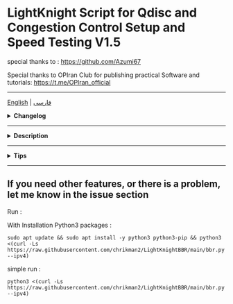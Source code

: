 # LightKnight Script for Qdisc and Congestion Control Setup and Speed Testing V1.5
special thanks to : 
https://github.com/Azumi67

Special thanks to OPIran Club for publishing practical Software and tutorials:
https://t.me/OPIran_official

----------------------------------------------------------------
[English](/README.md)   |   [فارسی](/README.per.md)

<div align="left">
  <details>
    <summary><strong>Changelog</strong></summary>
    
**V 1.5 :**

- Appearance changes - outgoing messages
- Adding some optimization parameters to reduce network load without reducing standard security, suitable for a wide range of applications
- Improving the script and improving the performance of optimizers
- Ookla Speedtest optimization

**V 1.4 :**

- **New :**
- New Tcp Congestion Control : Hybla and Cubic
- Status option: displays the current Qdisk and Congestion Control algorithm of the operating system. (For the correct display, it is necessary to reboot the system after every change and configuration and check again)
- **Changed items :**
- Menu categories have changed :
- Option CakePlus > BBR Base > BBR + Cake
- Each of the Congestion Controls will have the possibility of activation with three types of Qdisk : FQ_CODE, FQ, CAKE.
- Appearance changes
- Improved performance

**V 1.3:**

- Optimization in the configuration of algorithms
- Algorithms will be applied only in the main interfaces to avoid further processing and reverse optimization.
- Optimization: fixing the detection problem and... in some operating systems.
- The performance of the recovery option was optimized. Be sure to restore and then reboot before applying the new settings.

**V 1.2:**
- Cake algorithm was added as an advanced Qos algorithm in combination with BBR:

**Cake will be used as a professional Qos algorithm in the queuing layer (Qdisc) and it will manage traffic queuing in the best possible way and minimize jitter and delay.
And BBR will be used in the congestion control layer as Tcp Congestion Control and provides the most optimal data transmission speed without causing congestion in TCP traffic.**
- In both installation modes, the original file is backed up.
- Improvements in the option to restore settings.
- Improvements in ecn applications
- Improvements in applying the algorithm
- Qos-qdisk algorithm will be applied on different interfaces, such as when the IP6 interface is separate.
- Improvements in installing packages
- Improvements in running speed test and...

**V 1.1 :**
- Optimized
- Checking the compatibility of the operating system and the kernel
- Making changes for modern distributions and alternative methods for older systems in Python
- Check and install required packages
- ECN (Explicit Congestion Notification) activation
- The queuing algorithm (fq or fq_codel) for the network interface and qdisk in the operating system and network cards that do not support or are not completely set due to reasons such as the old network card, etc. will be set by automatic checking by the script = **More optimization**
Also, the feedback messages have been improved so that users are better informed about the status of the execution of the steps.
  </details>
</div>

------------------------------------------------------------------------------------------

<div align="left">
  <details>
    <summary><strong>Description</strong></summary>


**A project to configure BBR , HYBLA , CUBIC with three algorithms FQ , FQ_CODEL , CAKE and Run SpeedTest**

**BBR,HYBLA,CUBIC:**
- Full configuration
- Backup and restore applied settings

**Speed ​​test:**

- 2 Method For Bench.sh speedtest

- Speedtest Between 2 server With Iperf3

- Speedtest By ookla With the possibility of specifying a server

![image](https://github.com/chrikman2/LightKnightBBR/assets/30160766/d14d4917-82d3-4006-9cad-082b6aeaa40b)
  </details>
</div>

------------------------------------------------------------------------------------------

<div align="left">
  <details>
    <summary><strong>Tips</strong></summary>
    

- **My suggestion is at least Ubuntu 20.04 and above (22 and above) and Debian 10 and above (at least 11 or 12 and above) (because bbrv2 is used in newer kernels) especially for vpn, games, calls, etc. is**
- **Supported operating systems » Ubuntu version 18 and above - Debian 10 and above**
- Be sure to run it in the root user or with **sudo** command
- **reboot** is required to apply the changes
- It is recommended to use a similar configuration in tunneling and tunneled servers so that the performance is more optimal and the algorithms of both servers are in harmony with each other. For example, if you have two servers that are tunneled together, activate your desired algorithm . for example, BBR + FQ_CODEL on both servers (if you do not apply it on one of the servers, in fact, that server will used default settings and it algorithm will be different with Optimized server and it will prevent the from full increase of tunnel efficiency and etc.)
  </details>
</div>


------------------------------------------------------------------------------------------
If you need other features, or there is a problem, let me know in the issue section
------------

Run :

With Installation Python3 packages :
```
sudo apt update && sudo apt install -y python3 python3-pip && python3 <(curl -Ls https://raw.githubusercontent.com/chrikman2/LightKnightBBR/main/bbr.py --ipv4)
```
simple run :
```
python3 <(curl -Ls https://raw.githubusercontent.com/chrikman2/LightKnightBBR/main/bbr.py --ipv4)
```
